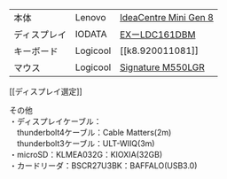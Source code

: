 
|        |          |                                                                                                                                                            |
| ------ | -------- | ---------------------------------------------------------------------------------------------------------------------------------------------------------- |
| 本体     | Lenovo   | [IdeaCentre Mini Gen 8](https://www.lenovo.com/jp/members/kakaku/ja/p/desktops/ideacentre/ideacentre-5-series/ideacentre-mini-gen-8-(1l-intel)/90w20009jm) |
| ディスプレイ | IODATA   | [EXーLDC161DBM](https://www.amazon.co.jp/dp/B08GKCD2NW?tag=currentsmedia-22&linkCode=ogi&th=1)                                                              |
| キーボード  | Logicool | [[k8.920011081]]                                                                                                                                           |
| マウス    | Logicool | [Signature M550LGR](https://www.logicool.co.jp/ja-jp/products/mice/m550-signature-wireless-mouse.html)                                                     |

[[ディスプレイ選定]]

  

その他  
・ディスプレイケーブル：  
　thunderbolt4ケーブル：Cable Matters(2m)  
　thunderbolt3ケーブル：ULT-WIIQ(3m)  
・microSD：KLMEA032G：KIOXIA(32GB)  
・カードリーダ：BSCR27U3BK：BAFFALO(USB3.0)